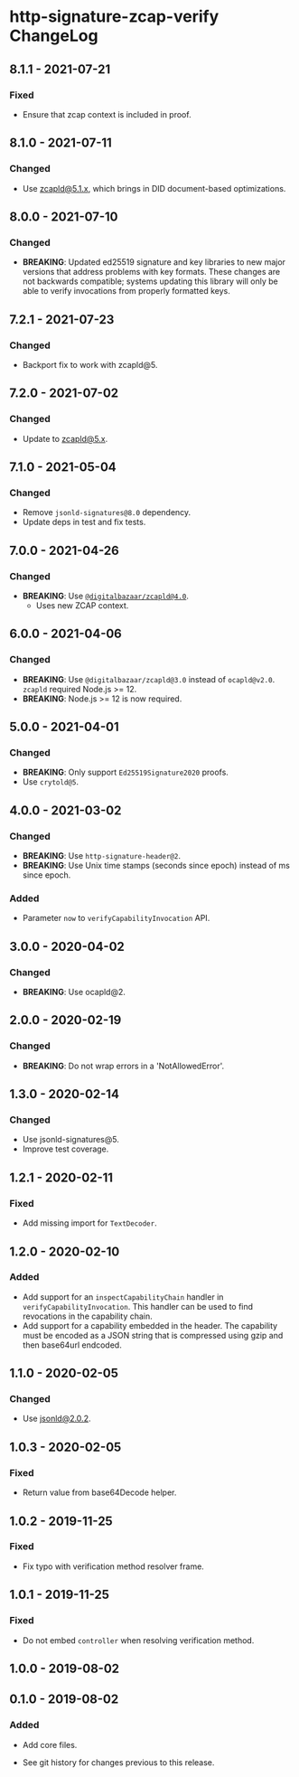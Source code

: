 # http-signature-zcap-verify ChangeLog

## 8.1.1 - 2021-07-21

### Fixed
- Ensure that zcap context is included in proof.

## 8.1.0 - 2021-07-11

### Changed
- Use zcapld@5.1.x, which brings in DID document-based optimizations.

## 8.0.0 - 2021-07-10

### Changed
- **BREAKING**: Updated ed25519 signature and key libraries to new major versions
  that address problems with key formats. These changes are not backwards compatible;
  systems updating this library will only be able to verify invocations from properly
  formatted keys.

## 7.2.1 - 2021-07-23

### Changed
- Backport fix to work with zcapld@5.

## 7.2.0 - 2021-07-02

### Changed
- Update to zcapld@5.x.

## 7.1.0 - 2021-05-04

### Changed
- Remove `jsonld-signatures@8.0` dependency.
- Update deps in test and fix tests.

## 7.0.0 - 2021-04-26

### Changed
- **BREAKING**: Use [`@digitalbazaar/zcapld@4.0`](https://github.com/digitalbazaar/zcapld/blob/main/CHANGELOG.md).
  - Uses new ZCAP context.

## 6.0.0 - 2021-04-06

### Changed
- **BREAKING**: Use `@digitalbazaar/zcapld@3.0` instead of `ocapld@v2.0`.
  `zcapld` required Node.js >= 12.
- **BREAKING**: Node.js >= 12 is now required.

## 5.0.0 - 2021-04-01

### Changed
- **BREAKING**: Only support `Ed25519Signature2020` proofs.
- Use `crytold@5`.

## 4.0.0 - 2021-03-02

### Changed
- **BREAKING**: Use `http-signature-header@2`.
- **BREAKING**: Use Unix time stamps (seconds since epoch) instead of ms since
  epoch.

### Added
- Parameter `now` to `verifyCapabilityInvocation` API.

## 3.0.0 - 2020-04-02

### Changed
- **BREAKING**: Use ocapld@2.

## 2.0.0 - 2020-02-19

### Changed
- **BREAKING**: Do not wrap errors in a 'NotAllowedError'.

## 1.3.0 - 2020-02-14

### Changed
- Use jsonld-signatures@5.
- Improve test coverage.

## 1.2.1 - 2020-02-11

### Fixed
- Add missing import for `TextDecoder`.

## 1.2.0 - 2020-02-10

### Added
- Add support for an `inspectCapabilityChain` handler in
  `verifyCapabilityInvocation`. This handler can be used to find revocations
  in the capability chain.
- Add support for a capability embedded in the header. The capability must be
  encoded as a JSON string that is compressed using gzip and then base64url
  endcoded.

## 1.1.0 - 2020-02-05

### Changed
- Use jsonld@2.0.2.

## 1.0.3 - 2020-02-05

### Fixed
- Return value from base64Decode helper.

## 1.0.2 - 2019-11-25

### Fixed
- Fix typo with verification method resolver frame.

## 1.0.1 - 2019-11-25

### Fixed
- Do not embed `controller` when resolving verification method.

## 1.0.0 - 2019-08-02

## 0.1.0 - 2019-08-02

### Added
- Add core files.

- See git history for changes previous to this release.
